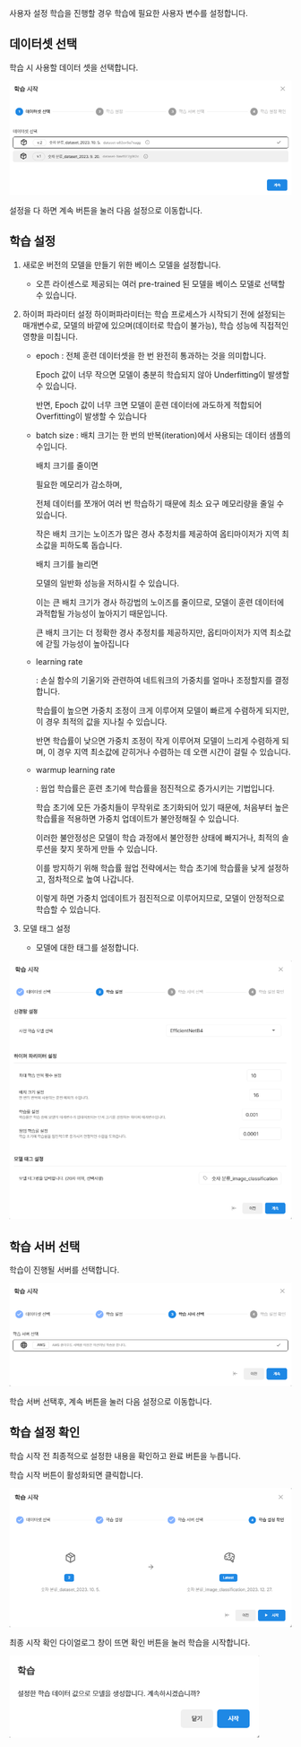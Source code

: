 사용자 설정 학습을 진행할 경우 학습에 필요한 사용자 변수를 설정합니다.

  

데이터셋 선택
------


학습 시 사용할 데이터 셋을 선택합니다.

  

![img1](https://raw.githubusercontent.com/vazilcompany/vridge-docs/main/guide/img/ai_modeling/image_type/training_dialog/select_dataset.png)  

  

설정을 다 하면 계속 버튼을 눌러 다음 설정으로 이동합니다.

  

  

학습 설정
------


1. 새로운 버전의 모델을 만들기 위한 베이스 모델을 설정합니다.
   - 오픈 라이센스로 제공되는 여러 pre-trained 된 모델을 베이스 모델로 선택할 수 있습니다.
   
2. 하이퍼 파라미터 설정
   하이퍼파라미터는 학습 프로세스가 시작되기 전에 설정되는 매개변수로, 모델의 바깥에 있으며(데이터로 학습이 불가능), 학습 성능에 직접적인 영향을 미칩니다. 
   - epoch
     : 전체 훈련 데이터셋을 한 번 완전히 통과하는 것을 의미합니다.
     
       Epoch 값이 너무 작으면 모델이 충분히 학습되지 않아 Underfitting이 발생할 수 있습니다.
       
       반면, Epoch 값이 너무 크면 모델이 훈련 데이터에 과도하게 적합되어 Overfitting이 발생할 수 있습니다
       
   - batch size
     : 배치 크기는 한 번의 반복(iteration)에서 사용되는 데이터 샘플의 수입니다.
     
       배치 크기를 줄이면
       
       필요한 메모리가 감소하며,
       
       전체 데이터를 쪼개어 여러 번 학습하기 때문에 최소 요구 메모리량을 줄일 수 있습니다.
       
       작은 배치 크기는 노이즈가 많은 경사 추정치를 제공하여 옵티마이저가 지역 최소값을 피하도록 돕습니다. 
       
       배치 크기를 늘리면
       
       모델의 일반화 성능을 저하시킬 수 있습니다.
       
       이는 큰 배치 크기가 경사 하강법의 노이즈를 줄이므로, 모델이 훈련 데이터에 과적합될 가능성이 높아지기 때문입니다.
       
       큰 배치 크기는 더 정확한 경사 추정치를 제공하지만, 옵티마이저가 지역 최소값에 갇힐 가능성이 높아집니다
       
   - learning rate
   
     : 손실 함수의 기울기와 관련하여 네트워크의 가중치를 얼마나 조정할지를 결정합니다.
     
       학습률이 높으면 가중치 조정이 크게 이루어져 모델이 빠르게 수렴하게 되지만, 이 경우 최적의 값을 지나칠 수 있습니다.
       
       반면 학습률이 낮으면 가중치 조정이 작게 이루어져 모델이 느리게 수렴하게 되며, 이 경우 지역 최소값에 갇히거나 수렴하는 데 오랜 시간이 걸릴 수 있습니다.
       
   - warmup learning rate
   
     : 웜업 학습률은 훈련 초기에 학습률을 점진적으로 증가시키는 기법입니다.
     
       학습 초기에 모든 가중치들이 무작위로 초기화되어 있기 때문에, 처음부터 높은 학습률을 적용하면 가중치 업데이트가 불안정해질 수 있습니다.
       
       이러한 불안정성은 모델이 학습 과정에서 불안정한 상태에 빠지거나, 최적의 솔루션을 찾지 못하게 만들 수 있습니다.
       
       이를 방지하기 위해 학습률 웜업 전략에서는 학습 초기에 학습률을 낮게 설정하고, 점차적으로 높여 나갑니다.
       
       이렇게 하면 가중치 업데이트가 점진적으로 이루어지므로, 모델이 안정적으로 학습할 수 있습니다.
   
4. 모델 태그 설정
   - 모델에 대한 태그를 설정합니다. 

![img1](https://raw.githubusercontent.com/vazilcompany/vridge-docs/main/guide/img/ai_modeling/image_type/training_dialog/set_training_config.png)  
  


학습 서버 선택 
-----


학습이 진행될 서버를 선택합니다.

![img1](https://raw.githubusercontent.com/vazilcompany/vridge-docs/main/guide/img/ai_modeling/image_type/training_dialog/select_training_server.png)  

  

학습 서버 선택후, 계속 버튼을 눌러 다음 설정으로 이동합니다.

  

  

학습 설정 확인
--------


학습 시작 전 최종적으로 설정한 내용을 확인하고 완료 버튼을 누릅니다.
  

  

  

학습 시작 버튼이 활성화되면 클릭합니다.

  

![img1](https://raw.githubusercontent.com/vazilcompany/vridge-docs/main/guide/img/ai_modeling/image_type/training_dialog/start_training.png)  

  

최종 시작 확인 다이얼로그 창이 뜨면 확인 버튼을 눌러 학습을 시작합니다.

![img1](https://raw.githubusercontent.com/vazilcompany/vridge-docs/main/guide/img/ai_modeling/image_type/training_dialog/check_start_training.png)  
